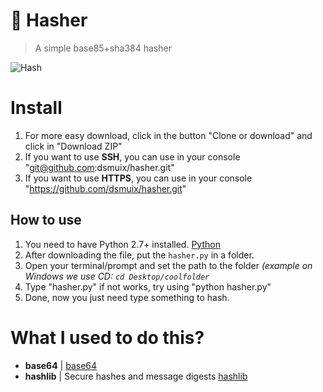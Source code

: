 # 🔑 Hasher
> A simple base85+sha384 hasher

![Hash](https://4.bp.blogspot.com/--t3lzAB89oU/VzhDwltgSyI/AAAAAAAAAdE/bBFS8jffBnItQH3YOnE8bueq_2NEjfBJwCLcB/s1600/data_encryption.gif)

# Install
1. For more easy download, click in the button "Clone or download" and click in "Download ZIP"
2. If you want to use **SSH**, you can use in your console "git@github.com:dsmuix/hasher.git"
3. If you want to use **HTTPS**, you can use in your console "https://github.com/dsmuix/hasher.git"

## How to use
1. You need to have Python 2.7+ installed. [Python](https://www.python.org/)
2. After downloading the file, put the `hasher.py` in a folder.
3. Open your terminal/prompt and set the path to the folder *(example on Windows we use CD: `cd Desktop/coolfolder`*
4. Type "hasher.py" if not works, try using "python hasher.py"
5. Done, now you just need type something to hash.

# What I used to do this?
- **base64** | [base64](https://docs.python.org/3/library/base64.html)
- **hashlib** | Secure hashes and message digests [hashlib](https://docs.python.org/3/library/hashlib.html)
